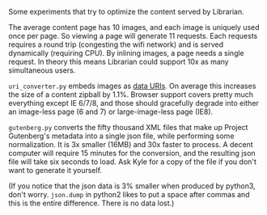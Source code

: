 Some experiments that try to optimize the content served by Librarian.

The average content page has 10 images, and each image is uniquely used once per page.  So viewing a page will generate 11 requests.  Each requests requires a round trip (congesting the wifi network) and is served dynamically (requiring CPU).  By inlining images, a page needs a single request.  In theory this means Librarian could support 10x as many simultaneous users.

`uri_converter.py` embeds images as [data URIs](http://en.wikipedia.org/wiki/Data_URI_scheme).  On average this increases the size of a content zipball by 1.1%.  Browser support covers pretty much everything except IE 6/7/8, and those should gracefully degrade into either an image-less page (6 and 7) or large-image-less page (IE8).

`gutenberg.py` converts the fifty thousand XML files that make up Project Gutenberg's metadata into a single json file, while performing some normalization.  It is 3x smaller (16MB) and 30x faster to process.  A decent computer will require 15 minutes for the conversion, and the resulting json file will take six seconds to load.  Ask Kyle for a copy of the file if you don't want to generate it yourself.

(If you notice that the json data is 3% smaller when produced by python3, don't worry.  `json.dump` in python2 likes to put a space after commas and this is the entire difference.  There is no data lost.)

